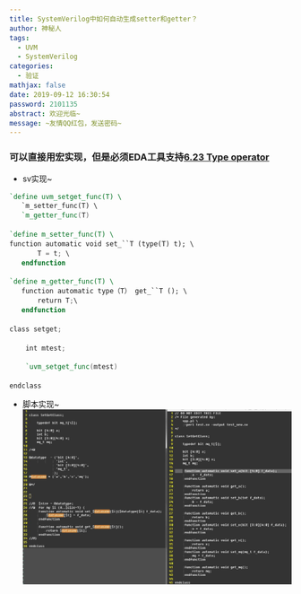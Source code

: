 ```yaml
---
title: SystemVerilog中如何自动生成setter和getter？
author: 神秘人
tags:
  - UVM
  - SystemVerilog
categories:
  - 验证
mathjax: false
date: 2019-09-12 16:30:54
password: 2101135
abstract: 欢迎光临~
message: ~友情QQ红包，发送密码~
---
```


### 可以直接用宏实现，但是必须EDA工具支持<u>6.23 Type operator</u> 

* sv实现~
```verilog
`define uvm_setget_func(T) \
   `m_setter_func(T) \
   `m_getter_func(T) 

`define m_setter_func(T) \
function automatic void set_``T (type(T) t); \
       T = t; \
   endfunction 

`define m_getter_func(T) \
   function automatic type（T） get_``T (); \
       return T;\
   endfunction 

class setget;

    int mtest;

    `uvm_setget_func(mtest)

endclass
```
* 脚本实现~
![setget](SystemVerilog中如何自动生成setter和getter/setget.jpg)

